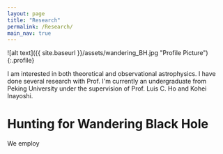 ```yaml
---
layout: page
title: "Research"
permalink: /Research/
main_nav: true
---
```


![alt text]({{ site.baseurl }}/assets/wandering_BH.jpg "Profile Picture"){:.profile}

I am interested in both theoretical and observational astrophysics. I have done several research with Prof. 
I'm currently an undergraduate from Peking University under the supervision of Prof. Luis C. Ho and Kohei Inayoshi.

<h1> Hunting for Wandering Black Hole </h1>

We employ